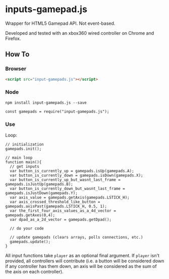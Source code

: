 # inputs-gamepad.js
Wrapper for HTML5 Gamepad API. Not event-based.

Developed and tested with an xbox360 wired controller on Chrome and Firefox.

## How To
### Browser
```HTML
<script src="input-gamepads.js"></script>
```
### Node
```
npm install input-gamepads.js --save
```
```JS
const gamepads = require("input-gamepads.js");
```

### Use

Loop:
```JS
// initialization
gamepads.init();

// main loop
function main(){
  // get inputs
  var button_is_currently_up = gamepads.isUp(gamepads.A);
  var button_is_currently_down = gamepads.isDown(gamepads.X);
  var button_is_currently_up_but_wasnt_last_frame = gamepads.isJustUp(gamepads.B);
  var button_is_currently_down_but_wasnt_last_frame = gamepads.isJustDown(gamepads.Y);
  var axis_value = gamepads.getAxis(gamepads.LSTICK_H);
  var axis_crossed_threshold_like_button = gamepads.axisPast(gamepads.LSTICK_H, 0.5, 1);
  var the_first_four_axis_values_as_a_4d_vector = gamepads.getAxes(0,4);
  var dpad_as_a_2d_vector = gamepads.getDpad();
  
  // do your code
  
  // update gamepads (clears arrays, polls connections, etc.)
  gamepads.update();
}
```

All input functions take `player` as an optional final argument. If `player` isn't provided, all controllers will contribute (i.e. a button will be considered down if any controller has them down, an axis will be considered as the sum of the axis on each controller).
